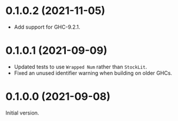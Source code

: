 # 0.1.0.2 (2021-11-05)

* Add support for GHC-9.2.1.

# 0.1.0.1 (2021-09-09)

* Updated tests to use `Wrapped Num` rather than `StockLit`.
* Fixed an unused identifier warning when building on older GHCs.

# 0.1.0.0 (2021-09-08)

Initial version.
